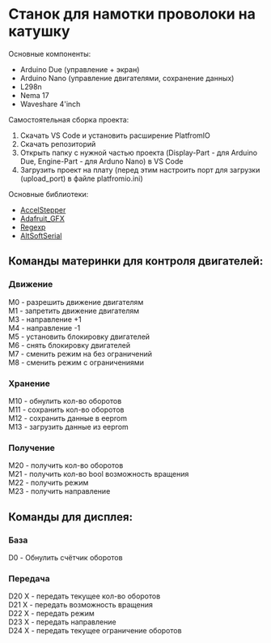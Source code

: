 # Станок для намотки проволоки на катушку

Основные компоненты: 
- Arduino Due (управление + экран)
- Arduino Nano (управление двигателями, сохранение данных)
- L298n
- Nema 17
- Waveshare 4'inch

Самостоятельная сборка проекта:
1. Скачать VS Code и установить расширение PlatfromIO
2. Скачать репозиторий
3. Открыть папку с нужной частью проекта (Display-Part - для Arduino Due, Engine-Part - для Arduno Nano) в VS Code
4. Загрузить проект на плату (перед этим настроить порт для загрузки (upload_port) в файле platfromio.ini)

Основные библиотеки:
- [AccelStepper](https://github.com/adafruit/AccelStepper "AccelStepper")
- [Adafruit_GFX](https://github.com/adafruit/Adafruit-GFX-Library "Adafruit_GFX")
- [Regexp](https://github.com/nickgammon/Regexp "Regexp")
- [AltSoftSerial](https://github.com/PaulStoffregen/AltSoftSerial "AltSoftSerial")


## Команды материнки для контроля двигателей:
### Движение
M0 - разрешить движение двигателям \
M1 - запретить движение двигателям \
M3 - направление +1 \
M4 - направление -1 \
M5 - установить блокировку двигателей \
M6 - снять блокировку двигателей \
M7 - сменить режим на без ограничений \
M8 - сменить режим с ограничениями
### Хранение
M10 - обнулить кол-во оборотов \
M11 - сохранить кол-во оборотов \
M12 - сохранить данные в eeprom \
M13 - загрузить данные из eeprom
### Получение
M20 - получить кол-во оборотов \
M21 - получить кол-во bool возможность вращения \
M22 - получить режим \
M23 - получить направление

## Команды для дисплея:
### База
D0 - Обнулить счётчик оборотов
### Передача
D20 X - передать текущее кол-во оборотов \
D21 X - передать возможность вращения \
D22 X - передать режим \
D23 X - передать направление \
D24 X - передать текущее ограничение оборотов
